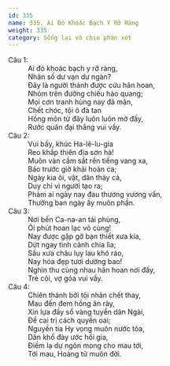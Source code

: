 ```yaml
---
id: 335
name: 335. Ai Đó Khoác Bạch Y Rỡ Ràng
weight: 335
category: Sống lại và chịu phán xét
---
```

<dl><dt>Câu 1:</dt><dd data-verse="1">Ai đó khoác bạch y rỡ ràng, <br/>Nhân số dư vạn dư ngàn? <br/>Đây là người thánh được cứu hân hoan, <br/>Nhóm trên đường chiếu hào quang; <br/>Mọi cơn tranh hùng nay đã mãn, <br/>Chết chóc, tội ô đà tan <br/>Hồng môn từ đây luôn luôn mở đấy, <br/>Rước quân đại thắng vui vầy. </dd><dt>Câu 2:</dt><dd data-verse="2">Vui bấy, khúc Ha-lê-lu-gia <br/>Reo khắp thiên địa sơn hà! <br/>Muôn vàn cầm sắt rền tiếng vang xa, <br/>Báo trước giờ khải hoàn ca; <br/>Ngày kia ôi, vật, dân thảy cả, <br/>Duy chỉ vì người tạo ra; <br/>Phàm ai ngày nay đau thương vương vấn, <br/>Thưởng ban ngày ấy muôn phần. </dd><dt>Câu 3:</dt><dd data-verse="3">Nơi bến Ca-na-an tái phùng, <br/>Ôi phút hoan lạc vô cùng! <br/>Nay được gặp gỡ bạn thiết xưa kia, <br/>Dứt ngay tình cảnh chia lìa; <br/>Sầu xưa châu lụy lau khó ráo, <br/>Nay hóa đẹp tươi dường bao! <br/>Nghìn thu cùng nhau hân hoan nơi đấy, <br/>Trẻ côi, vợ góa vui vầy. </dd><dt>Câu 4:</dt><dd data-verse="4">Chiên thánh bởi tội nhân chết thay, <br/>Mau đến đem hồng ân rày, <br/>Xin lựa đầy sổ vàng tuyển dân Ngài, <br/>Để cai trị cách quyền oai; <br/>Nguyền tia Hy vọng muôn nước tỏa, <br/>Dân khổ đày ước hồi gia, <br/>Điềm lạ dự ngôn mong cho mau tới, <br/>Tới mau, Hoàng tử muôn đời. </dd></dl>
